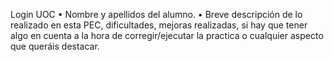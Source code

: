  Login UOC
• Nombre y apellidos del alumno.
• Breve descripción de lo realizado en esta PEC, dificultades, mejoras realizadas, si hay
que tener algo en cuenta a la hora de corregir/ejecutar la practica o cualquier aspecto
que queráis destacar.
